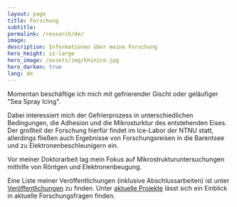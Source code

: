 ```yaml
---
layout: page
title: Forschung
subtitle: 
permalink: /research/de/
image: 
description: Informationen über meine Forschung
hero_height: is-large
hero_image: /assets/img/khinice.jpg
hero_darken: true
lang: de
---
```

Momentan beschäftige ich mich mit gefrierender Gischt oder geläufiger "Sea Spray Icing". 

Dabei interessiert mich der Gefrierprozess in unterschiedlichen Bedingungen, die Adhesion und die Mikrosturktur des entstehenden Eises. Der großteil der Forschung hierfür findet im Ice-Labor der NTNU statt, allerdings fließen auch Ergebnisse von Forschungsreisen in die Barentsee und zu Elektronenbeschleunigern ein.

Vor meiner Doktorarbeit lag mein Fokus auf Mikrostrukturuntersuchungen mithilfe von Röntgen und Elektronenbeugung. 

Eine Liste meiner Veröffentlichungen (inklusive Abschlussarbeiten) ist unter [Veröffentlichungen](/research/public/de) zu finden.
Unter [aktuelle Projekte](research/currentproj/de) lässt sich ein Einblick in aktuelle Forschungsfragen finden. 
